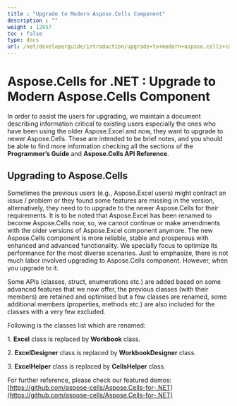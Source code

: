 ```yaml
---
title : "Upgrade to Modern Aspose.Cells Component" 
description : "" 
weight : 12057 
toc : false
type: docs
url: /net/developerguide/introduction/upgrade+to+modern+aspose.cells+component/
---
```


# Aspose.Cells for .NET : Upgrade to Modern Aspose.Cells Component


In order to assist the users for upgrading, we maintain a document describing information critical to existing users especially the ones who have been using the older Aspose.Excel and now, they want to upgrade to newer Aspose.Cells. These are intended to be brief notes, and you should be able to find more information checking all the sections of the **Programmer’s Guide** and **Aspose.Cells API Reference**.

## Upgrading to Aspose.Cells

Sometimes the previous users (e.g., Aspose.Excel users) might contract an issue / problem or they found some features are missing in the version, alternatively, they need to to upgrade to the newer Aspose.Cells for their requirements. It is to be noted that Aspose.Excel has been renamed to become Aspose.Cells now, so, we cannot continue or make amendments with the older versions of Aspose.Excel component anymore. The new Aspose.Cells component is more reliable, stable and prosperous with enhanced and advanced functionality. We specially focus to optimize its performance for the most diverse scenarios. Just to emphasize, there is not much labor involved upgrading to Aspose.Cells component. However, when you upgrade to it.

Some APIs (classes, struct, enumerations etc.) are added based on some advanced features that we now offer, the previous classes (with their members) are retained and optimised but a few classes are renamed, some additional members (properties, methods etc.) are also included for the classes with a very few excluded.

Following is the classes list which are renamed:

1\. **Excel** class is replaced by **Workbook** class.

2\. **ExcelDesigner** class is replaced by **WorkbookDesigner** class.

3\. **ExcelHelper** class is replaced by **CellsHelper** class.

For further reference, please check our featured demos: [https://github.com/aspose-cells/Aspose.Cells-for-.NET](https://github.com/aspose-cells/Aspose.Cells-for-.NET)

